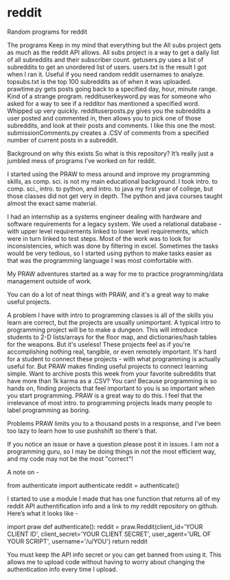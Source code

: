 # reddit
Random programs for reddit

The programs
Keep in my mind that everything but the All subs project gets as much as the reddit API allows. 
All subs project is a way to get a daily list of all subreddits and their subscriber count. 
getusers.py uses a list of subreddits to get an unordered list of users. users.txt is the result I got when I ran it. Useful if you need random reddit usernames to analyze. topsubs.txt is the top 100 subreddits as of when it was uploaded. 
prawtime.py gets posts going back to a specified day, hour, minute range. Kind of a strange program.
reddituserkeyword.py was for someone who asked for a way to see if a redditor has mentioned a specified word. Whipped up very quickly. 
reddituserposts.py gives you the subreddits a user posted and commented in, then allows you to pick one of those subreddits, and look at their posts and comments. I like this one the most. 
submissionComments.py creates a .CSV of comments from a specified number of current posts in a subreddit. 




Background on why this exists
So what is this repository? 
It’s really just a jumbled mess of programs I’ve worked on for reddit.

I started using the PRAW to mess around and improve my programming skills, as comp. sci. is not my main educational background.
I took intro. to comp. sci., intro. to python, and intro. to java  my first year of college, but those classes did not get very in depth. The python and java courses taught almost the exact same material. 

I had an internship as a systems engineer dealing with hardware and software requirements for a legacy system.
We used a relational database - with upper level requirements linked to lower level requirements, which were in turn linked to test steps. Most of the work was to look for inconsistencies, which was done by filtering in excel.
Sometimes the tasks would be very tedious, so I started using python to make tasks easier as that was the programming language I was most comfortable with. 

My PRAW adventures started as a way for me to practice programming/data management outside of work. 

You can do a lot of neat things with PRAW, and it's a great way to make useful projects.

A problem I have with intro to programming classes is all of the skills you learn are correct, but the projects are usually unimportant.
A typical intro to programming project will be to make a dungeon. 
This will introduce students to 2-D lists/arrays for the floor map, and dictionaries/hash tables for the weapons. 
But it's useless! These projects feel as if you're accomplishing nothing real, tangible, or even remotely important. 
It's hard for a student to connect these projects - with what programming is actually useful for. 
But PRAW makes finding useful projects to connect learning simple.
Want to archive posts this week from your favorite subreddits that have more than 1k karma as a .CSV? You can!
Because programming is so hands on, finding projects that feel important to you is so important when you start programming. PRAW is a great way to do this. 
I feel that the irrelevance of most intro. to programming projects leads many people to label programming as boring.


Problems
PRAW limits you to a thousand posts in a response, and I've been too lazy to learn how to use pushshift so there's that.

If you notice an issue or have a question please post it in issues. 
I am not a programming guru, so I may be doing things in not the most efficient way, and my code may not be the most "correct"!

A note on -

from authenticate import authenticate 
reddit = authenticate() 

I started to use a module I made that has one function that returns all of my reddit API authentification info and a link to my reddit repository on github. Here’s what it looks like - 

import praw
def authenticate():
reddit = praw.Reddit(client_id='YOUR CLIENT ID',
client_secret='YOUR CLIENT SECRET',
user_agent='URL OF YOUR SCRIPT',
username='/u/YOU')
return reddit

You must keep the API info secret or you can get banned from using it. 
This allows me to upload code without having to worry about changing the authentication info every time I upload. 
